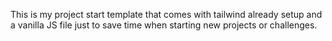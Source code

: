 This is my project start template that comes with tailwind already setup and a vanilla JS file just to save time when starting new projects or challenges.
